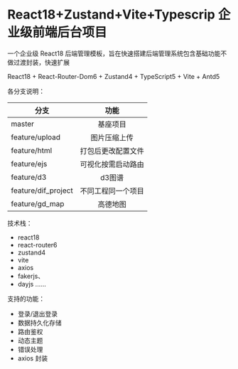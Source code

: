# React18+Zustand+Vite+Typescrip 企业级前端后台项目

一个企业级 React18 后端管理模板，旨在快速搭建后端管理系统包含基础功能不做过渡封装，快速扩展

React18 + React-Router-Dom6 + Zustand4 + TypeScript5 + Vite + Antd5

各分支说明：

| 分支           |        功能        |
| -------------- | :----------------: |
| master         |      基座项目      |
| feature/upload |    图片压缩上传    |
| feature/html   | 打包后更改配置文件 |
| feature/ejs    | 可视化按需启动路由 |
| feature/d3     |       d3图谱       |
| feature/dif_project | 不同工程同一个项目 |
| feature/gd_map | 高德地图 |

技术栈：

- react18
- react-router6
- zustand4
- vite
- axios
- fakerjs、
- dayjs ......

支持的功能：

-  登录/退出登录
-  数据持久化存储
-  路由鉴权
-  动态主题
-  错误处理
-  axios 封装

